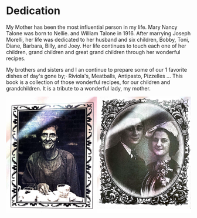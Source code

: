 # Dedication

My Mother has been the most influential person in my life. Mary Nancy Talone was born to Nellie. and William Talone in 1916. After marrying Joseph Morelli, her life was dedicated to her husband and six children, Bobby, Toni, Diane, Barbara, Billy, and Joey. Her life continues to touch each one of her children, grand children and great grand children through her wonderful recipes. 

My brothers and sisters and I an continue to prepare some of our 1 favorite dishes of day's gone by;· Riviola's, Meatballs, Antipasto, Pizzelles ... This book is a collection of those wonderful recipes, for our children and grandchildren. It is a tribute to a wonderful lady, my mother.

![Mary Talone](/images/intro/mary_talone.png)